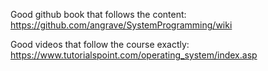Good github book that follows the content: https://github.com/angrave/SystemProgramming/wiki

Good videos that follow the course exactly: https://www.tutorialspoint.com/operating_system/index.asp
